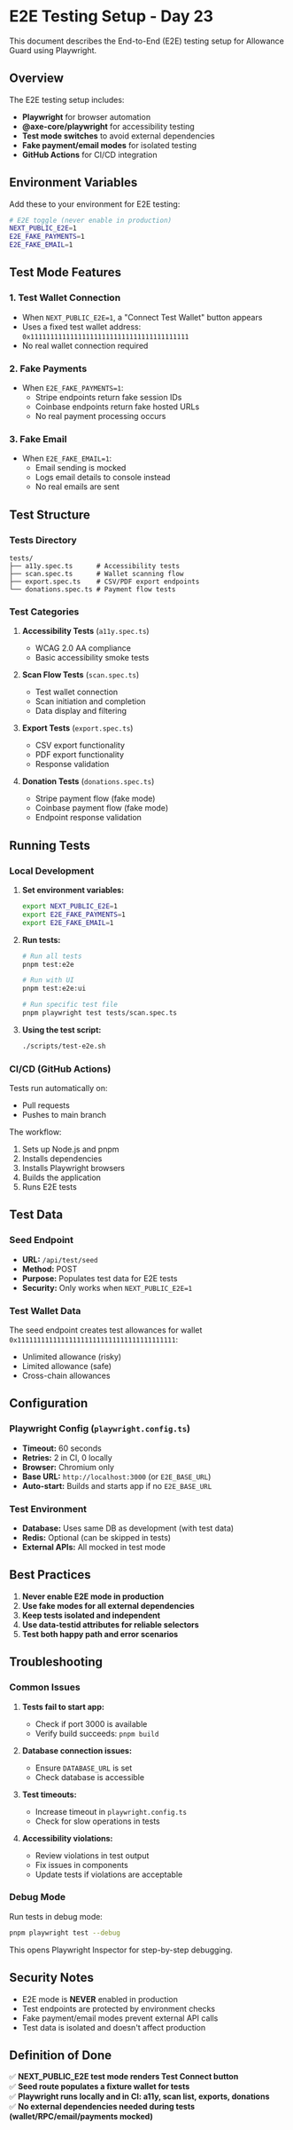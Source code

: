 # E2E Testing Setup - Day 23

This document describes the End-to-End (E2E) testing setup for Allowance Guard using Playwright.

## Overview

The E2E testing setup includes:
- **Playwright** for browser automation
- **@axe-core/playwright** for accessibility testing
- **Test mode switches** to avoid external dependencies
- **Fake payment/email modes** for isolated testing
- **GitHub Actions** for CI/CD integration

## Environment Variables

Add these to your environment for E2E testing:

```bash
# E2E toggle (never enable in production)
NEXT_PUBLIC_E2E=1
E2E_FAKE_PAYMENTS=1
E2E_FAKE_EMAIL=1
```

## Test Mode Features

### 1. Test Wallet Connection
- When `NEXT_PUBLIC_E2E=1`, a "Connect Test Wallet" button appears
- Uses a fixed test wallet address: `0x1111111111111111111111111111111111111111`
- No real wallet connection required

### 2. Fake Payments
- When `E2E_FAKE_PAYMENTS=1`:
  - Stripe endpoints return fake session IDs
  - Coinbase endpoints return fake hosted URLs
  - No real payment processing occurs

### 3. Fake Email
- When `E2E_FAKE_EMAIL=1`:
  - Email sending is mocked
  - Logs email details to console instead
  - No real emails are sent

## Test Structure

### Tests Directory
```
tests/
├── a11y.spec.ts      # Accessibility tests
├── scan.spec.ts      # Wallet scanning flow
├── export.spec.ts    # CSV/PDF export endpoints
└── donations.spec.ts # Payment flow tests
```

### Test Categories

1. **Accessibility Tests** (`a11y.spec.ts`)
   - WCAG 2.0 AA compliance
   - Basic accessibility smoke tests

2. **Scan Flow Tests** (`scan.spec.ts`)
   - Test wallet connection
   - Scan initiation and completion
   - Data display and filtering

3. **Export Tests** (`export.spec.ts`)
   - CSV export functionality
   - PDF export functionality
   - Response validation

4. **Donation Tests** (`donations.spec.ts`)
   - Stripe payment flow (fake mode)
   - Coinbase payment flow (fake mode)
   - Endpoint response validation

## Running Tests

### Local Development

1. **Set environment variables:**
   ```bash
   export NEXT_PUBLIC_E2E=1
   export E2E_FAKE_PAYMENTS=1
   export E2E_FAKE_EMAIL=1
   ```

2. **Run tests:**
   ```bash
   # Run all tests
   pnpm test:e2e
   
   # Run with UI
   pnpm test:e2e:ui
   
   # Run specific test file
   pnpm playwright test tests/scan.spec.ts
   ```

3. **Using the test script:**
   ```bash
   ./scripts/test-e2e.sh
   ```

### CI/CD (GitHub Actions)

Tests run automatically on:
- Pull requests
- Pushes to main branch

The workflow:
1. Sets up Node.js and pnpm
2. Installs dependencies
3. Installs Playwright browsers
4. Builds the application
5. Runs E2E tests

## Test Data

### Seed Endpoint
- **URL:** `/api/test/seed`
- **Method:** POST
- **Purpose:** Populates test data for E2E tests
- **Security:** Only works when `NEXT_PUBLIC_E2E=1`

### Test Wallet Data
The seed endpoint creates test allowances for wallet `0x1111111111111111111111111111111111111111`:
- Unlimited allowance (risky)
- Limited allowance (safe)
- Cross-chain allowances

## Configuration

### Playwright Config (`playwright.config.ts`)
- **Timeout:** 60 seconds
- **Retries:** 2 in CI, 0 locally
- **Browser:** Chromium only
- **Base URL:** `http://localhost:3000` (or `E2E_BASE_URL`)
- **Auto-start:** Builds and starts app if no `E2E_BASE_URL`

### Test Environment
- **Database:** Uses same DB as development (with test data)
- **Redis:** Optional (can be skipped in tests)
- **External APIs:** All mocked in test mode

## Best Practices

1. **Never enable E2E mode in production**
2. **Use fake modes for all external dependencies**
3. **Keep tests isolated and independent**
4. **Use data-testid attributes for reliable selectors**
5. **Test both happy path and error scenarios**

## Troubleshooting

### Common Issues

1. **Tests fail to start app:**
   - Check if port 3000 is available
   - Verify build succeeds: `pnpm build`

2. **Database connection issues:**
   - Ensure `DATABASE_URL` is set
   - Check database is accessible

3. **Test timeouts:**
   - Increase timeout in `playwright.config.ts`
   - Check for slow operations in tests

4. **Accessibility violations:**
   - Review violations in test output
   - Fix issues in components
   - Update tests if violations are acceptable

### Debug Mode

Run tests in debug mode:
```bash
pnpm playwright test --debug
```

This opens Playwright Inspector for step-by-step debugging.

## Security Notes

- E2E mode is **NEVER** enabled in production
- Test endpoints are protected by environment checks
- Fake payment/email modes prevent external API calls
- Test data is isolated and doesn't affect production

## Definition of Done

✅ **NEXT_PUBLIC_E2E test mode renders Test Connect button**  
✅ **Seed route populates a fixture wallet for tests**  
✅ **Playwright runs locally and in CI: a11y, scan list, exports, donations**  
✅ **No external dependencies needed during tests (wallet/RPC/email/payments mocked)**
